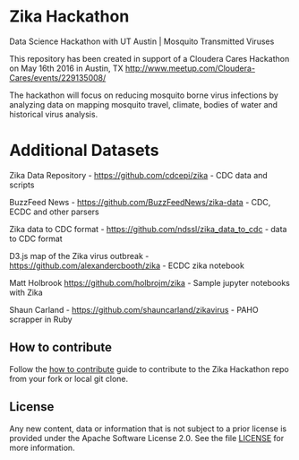 # Zika Hackathon
Data Science Hackathon with UT Austin | Mosquito Transmitted Viruses

This repository has been created in support of a Cloudera Cares Hackathon on May 16th 2016 in Austin, TX
http://www.meetup.com/Cloudera-Cares/events/229135008/

The hackathon will focus on reducing mosquito borne virus infections by analyzing data on mapping mosquito travel, climate, bodies of water and historical virus analysis.

# Additional Datasets
Zika Data Repository - https://github.com/cdcepi/zika - CDC data and scripts

BuzzFeed News - https://github.com/BuzzFeedNews/zika-data - CDC, ECDC and other parsers

Zika data to CDC format - https://github.com/ndssl/zika_data_to_cdc - data to CDC format

D3.js map of the Zika virus outbreak - https://github.com/alexandercbooth/zika - ECDC zika notebook

Matt Holbrook https://github.com/holbrojm/zika - Sample jupyter notebooks with Zika

Shaun Carland - https://github.com/shauncarland/zikavirus - PAHO scrapper in Ruby



## How to contribute
Follow the [how to contribute](CONTRIBUTE.md) guide to contribute to the Zika Hackathon repo from your fork or local git clone.

## License
Any new content, data or information that is not subject to a prior license is provided under the Apache Software License 2.0. See the file [LICENSE](LICENSE) for more information.
